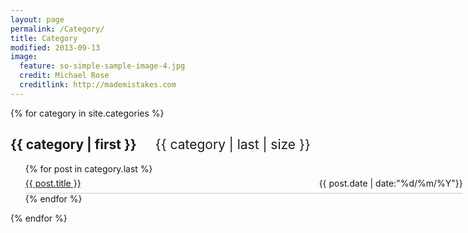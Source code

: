 ```yaml
---
layout: page
permalink: /Category/
title: Category
modified: 2013-09-13
image:
  feature: so-simple-sample-image-4.jpg
  credit: Michael Rose
  creditlink: http://mademistakes.com
---
```

{% for category in site.categories %}
<h2>{{ category | first }}<span style="margin-left:30px;font-weight:normal">{{ category | last | size }}</span></h2>

<ul class="arc-list">
    {% for post in category.last %}
        <li style="width:700px;list-style-type:none;border-bottom:1px solid #ccc;line-height:30px"><a href="{{ post.url }}" >{{ post.title }}<span style="float:right">{{ post.date | date:"%d/%m/%Y"}}</span></a></li>
    {% endfor %}
</ul>
{% endfor %}